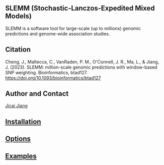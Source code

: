 ## SLEMM (Stochastic-Lanczos-Expedited Mixed Models)
SLEMM is a software tool for large-scale (up to millions) genomic predictions and genome-wide association studies.

## Citation
Cheng, J., Maltecca, C., VanRaden, P. M., O'Connell, J. R., Ma, L., & Jiang, J. (2023). SLEMM: million-scale genomic predictions with window-based SNP weighting. Bioinformatics, btad127. https://doi.org/10.1093/bioinformatics/btad127

## Author and Contact
[Jicai Jiang](mailto:jjiang26@ncsu.edu)

## [Installation](./docs/install.md)

## [Options](./docs/options.md)

## [Examples](./examples/)
